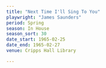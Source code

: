 ```yaml
---
title: "Next Time I'll Sing To You"
playwright: "James Saunders"
period: Spring
season: In House
season_sort: 30
date_start: 1965-02-25
date_end: 1965-02-27
venue: Cripps Hall Library

---
```

